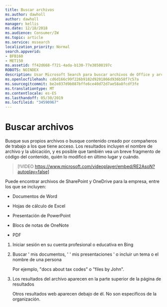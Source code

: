 ```yaml
---
title: Buscar archivos
ms.author: dawholl
author: dawholl
manager: kellis
ms.date: 12/18/2018
ms.audience: Consumer/IW
ms.topic: article
ms.service: mssearch
localization_priority: Normal
search.appverid:
- BFB160
- MET150
ms.assetid: ff42d668-f721-4ada-b130-77e38508197c
ROBOTS: NOINDEX
description: Usar Microsoft Search para buscar archivos de Office y archivos PDF y la información que verá
ms.openlocfilehash: cd6d166c99f226b9182d9201866d936b58f7c57a
ms.sourcegitcommit: be2e837d9b087bffe6ce40d72d7ae58a8fcdf3fe
ms.translationtype: MT
ms.contentlocale: es-ES
ms.lasthandoff: 05/30/2019
ms.locfileid: "34590967"
---
```

# <a name="find-files"></a>Buscar archivos

Busque sus propios archivos o busque contenido creado por compañeros de trabajo a los que tiene acceso. Los resultados incluyen el nombre de archivo y la ubicación, y es posible que también vea un breve fragmento de código del contenido, quién lo modificó en último lugar y cuándo.
  
> [!VIDEO https://www.microsoft.com/videoplayer/embed/RE2AsoN?autoplay=false]
  
Puede encontrar archivos de SharePoint y OneDrive para la empresa, entre los que se incluyen:
  
- Documentos de Word
    
- Hojas de cálculo de Excel
    
- Presentación de PowerPoint
    
- Blocs de notas de OneNote
    
- PDF
    
1. Iniciar sesión en su cuenta profesional o educativa en Bing
    
2. Buscar ' mis documentos, ' ' mis presentaciones ' o incluir un tema o el nombre de una persona
    
    Por ejemplo, "docs about tax codes" o "files by John".
    
3. Los resultados del archivo aparecen en la parte superior de la página de resultados
    
    Otros resultados web aparecen debajo de él. No son específicos de la organización.


